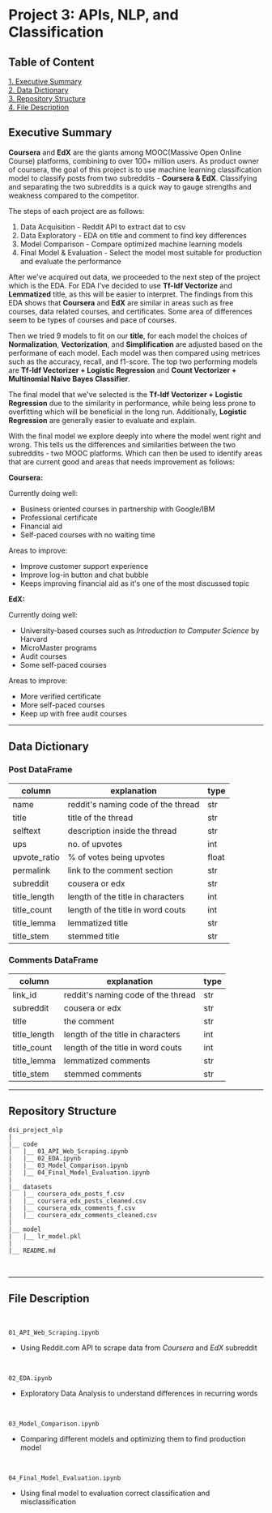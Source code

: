 # Project 3: APIs, NLP, and Classification

## Table of Content
[1. Executive Summary](#Executive-Summary) <br>
[2. Data Dictionary](#Data-Dictionary) <br>
[3. Repository Structure](#Repository-Structure) <br>
[4. File Description](#File-Description)

## Executive Summary

**Coursera** and **EdX** are the giants among MOOC(Massive Open Online Course) platforms, combining to over 100+ million users. As product owner of coursera, the goal of this project is to use machine learning classification model to classify posts from two subreddits - **Coursera & EdX**. Classifying and separating the two subreddits is a quick way to gauge strengths and weakness compared to the competitor.

The steps of each project are as follows:
1. Data Acquisition - Reddit API to extract dat to csv
2. Data Exploratory - EDA on title and comment to find key differences
3. Model Comparison - Compare optimized machine learning models
4. Final Model & Evaluation - Select the model most suitable for production and evaluate the performance

After we've acquired out data, we proceeded to the next step of the project which is the EDA. For EDA I've decided to use **Tf-Idf Vectorize** and **Lemmatized** title, as this will be easier to interpret. The findings from this EDA shows that **Coursera** and **EdX** are similar in areas such as free courses, data related courses, and certificates. Some area of differences seem to be types of courses and pace of courses.

Then we tried 9 models to fit on our **title**, for each model the choices of **Normalization**, **Vectorization**, and **Simplification** are adjusted based on the performane of each model. Each model was then compared using metrices such as the accuracy, recall, and f1-score. The top two performing models are **Tf-Idf Vectorizer + Logistic Regression** and **Count Vectorizer + Multinomial Naive Bayes Classifier**.

The final model that we've selected is the **Tf-Idf Vectorizer + Logistic Regression** due to the similarity in performance, while being less prone to overfitting which will be beneficial in the long run. Additionally, **Logistic Regression** are generally easier to evaluate and explain.

With the final model we explore deeply into where the model went right and wrong. This tells us the differences and similarities between the two subreddits - two MOOC platforms. Which can then be used to identify areas that are current good and areas that needs improvement as follows:

**Coursera:** <br>

Currently doing well:
- Business oriented courses in partnership with Google/IBM
- Professional certificate
- Financial aid
- Self-paced courses with no waiting time

Areas to improve:
- Improve customer support experience
- Improve log-in button and chat bubble
- Keeps improving financial aid as it's one of the most discussed topic

**EdX:** <br>

Currently doing well:
- University-based courses such as *Introduction to Computer Science* by Harvard
- MicroMaster programs
- Audit courses
- Some self-paced courses

Areas to improve:
- More verified certificate
- More self-paced courses
- Keep up with free audit courses

---

## Data Dictionary

### Post DataFrame
|column|explanation|type|
|---|---|---|
|name|reddit's naming code of the thread|str|
|title|title of the thread|str|
|selftext|description inside the thread|str|
|ups|no. of upvotes|int|
|upvote_ratio|% of votes being upvotes|float|
|permalink|link to the comment section|str|
|subreddit|cousera or edx|str|
|title_length|length of the title in characters|int|
|title_count|length of the title in word couts|int|
|title_lemma|lemmatized title|str|
|title_stem|stemmed title|str|

### Comments DataFrame
|column|explanation|type|
|---|---|---|
|link_id|reddit's naming code of the thread|str|
|subreddit|cousera or edx|str|
|title|the comment|str|
|title_length|length of the title in characters|int|
|title_count|length of the title in word couts|int|
|title_lemma|lemmatized comments|str|
|title_stem|stemmed comments|str|

---

## Repository Structure 
```
dsi_project_nlp
|
|__ code
|   |__ 01_API_Web_Scraping.ipynb   
|   |__ 02_EDA.ipynb   
|   |__ 03_Model_Comparison.ipynb
|   |__ 04_Final_Model_Evaluation.ipynb  
|  
|__ datasets
|   |__ coursera_edx_posts_f.csv
|   |__ coursera_edx_posts_cleaned.csv
|   |__ coursera_edx_comments_f.csv
|   |__ coursera_edx_comments_cleaned.csv
|
|__ model
|   |__ lr_model.pkl
|
|__ README.md

```
<br>

---

## File Description
<br>

    01_API_Web_Scraping.ipynb
- Using Reddit.com API to scrape data from *Coursera* and *EdX* subreddit

<br>

    02_EDA.ipynb
- Exploratory Data Analysis to understand differences in recurring words

<br>

    03_Model_Comparison.ipynb

- Comparing different models and optimizing them to find production model

<br>

    04_Final_Model_Evaluation.ipynb
- Using final model to evaluation correct classification and misclassification